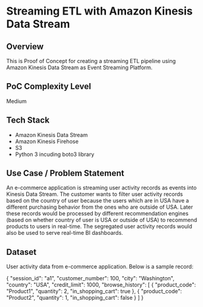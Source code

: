 # Streaming ETL with Amazon Kinesis Data Stream

## Overview

This is Proof of Concept for creating a streaming ETL pipeline using Amazon Kinesis Data Stream as Event Streaming Platform.

## PoC Complexity Level

Medium

## Tech Stack

- Amazon Kinesis Data Stream
- Amazon Kinesis Firehose
- S3
- Python 3 incuding boto3 library

## Use Case / Problem Statement

An e-commerce application is streaming user activity records as events into Kinesis Data Stream. The customer wants to filter user activity records based on the country of user because the users which are in USA have a different purchasing behavior from the ones who are outside of USA. Later these records would be processed by different recommendation engines (based on whether country of user is USA or outside of USA) to recommend products to users in real-time. The segregated user activity records would also be used to serve real-time BI dashboards.

## Dataset

User activity data from e-commerce application. Below is a sample record:

{
    "session_id": "a1",
    "customer_number": 100,
    "city": "Washington",
    "country": "USA",
    "credit_limit": 1000,
    "browse_history": [
        {
            "product_code": "Product1",
            "quantity": 2,
            "in_shopping_cart": true
        },
        {
            "product_code": "Product2",
            "quantity": 1,
            "in_shopping_cart": false
        }
    ]
}

